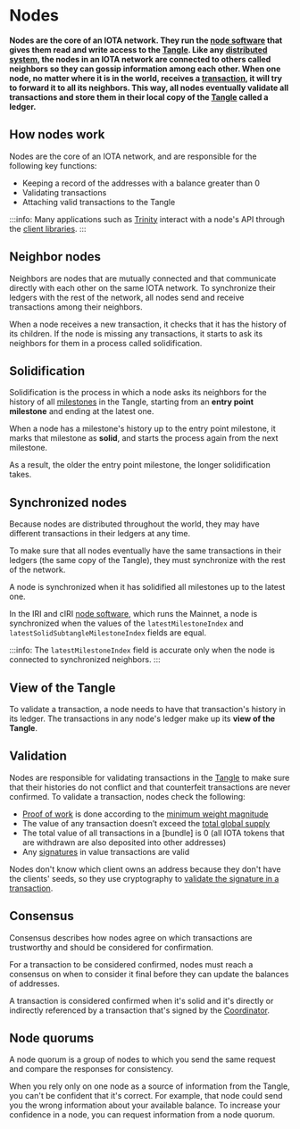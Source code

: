# Nodes

**Nodes are the core of an IOTA network. They run the [node software](root://node-software/0.1/introduction/overview.md) that gives them read and write access to the [Tangle](../basics/the-tangle.md). Like any [distributed system](https://en.wikipedia.org/wiki/Distributed_computing), the nodes in an IOTA network are connected to others called neighbors so they can gossip information among each other. When one node, no matter where it is in the world, receives a [transaction](../basics/transactions.md), it will try to forward it to all its neighbors. This way, all nodes eventually validate all transactions and store them in their local copy of the [Tangle](../basics/the-tangle.md) called a ledger.**

## How nodes work

Nodes are the core of an IOTA network, and are responsible for the following key functions:

- Keeping a record of the addresses with a balance greater than 0
- Validating transactions
- Attaching valid transactions to the Tangle

:::info:
Many applications such as [Trinity](root://wallets/0.1/trinity/introduction/overview.md) interact with a node's API through the [client libraries](root://client-libraries/0.1/introduction/overview.md).
:::

## Neighbor nodes

Neighbors are nodes that are mutually connected and that communicate directly with each other on the same IOTA network. To synchronize their ledgers with the rest of the network, all nodes send and receive transactions among their neighbors.

When a node receives a new transaction, it checks that it has the history of its children. If the node is missing any transactions, it starts to ask its neighbors for them in a process called solidification.

## Solidification

Solidification is the process in which a node asks its neighbors for the history of all [milestones](../basics/the-coordinator.md#milestones) in the Tangle, starting from an **entry point milestone** and ending at the latest one.

When a node has a milestone's history up to the entry point milestone, it marks that milestone as **solid**, and starts the process again from the next milestone.

As a result, the older the entry point milestone, the longer solidification takes.

## Synchronized nodes

Because nodes are distributed throughout the world, they may have different transactions in their ledgers at any time.

To make sure that all nodes eventually have the same transactions in their ledgers (the same copy of the Tangle), they must synchronize with the rest of the network.

A node is synchronized when it has solidified all milestones up to the latest one.

In the IRI and cIRI [node software](root://node-software/0.1/introduction/overview.md), which runs the Mainnet, a node is synchronized when the values of the  `latestMilestoneIndex` and `latestSolidSubtangleMilestoneIndex` fields are equal.

:::info:
The `latestMilestoneIndex` field is accurate only when the node is connected to synchronized neighbors.
:::

## View of the Tangle

To validate a transaction, a node needs to have that transaction's history in its ledger. The transactions in any node's ledger make up its **view of the Tangle**.

## Validation

Nodes are responsible for validating transactions in the [Tangle](../basics/the-tangle.md) to make sure that their histories do not conflict and that counterfeit transactions are never confirmed. To validate a transaction, nodes check the following:

- [Proof of work](../basics/proof-of-work.md) is done according to the [minimum weight magnitude](../basics/minimum-weight-magnitude.md)
- The value of any transaction doesn’t exceed the [total global supply](../basics/token.md)
- The total value of all transactions in a [bundle] is 0 (all IOTA tokens that are withdrawn are also deposited into other addresses)
- Any [signatures](../basics/signatures.md) in value transactions are valid

Nodes don't know which client owns an address because they don't have the clients' seeds, so they use cryptography to [validate the signature in a transaction](../basics/signatures.md#how-nodes-validate-signatures).

## Consensus

Consensus describes how nodes agree on which transactions are trustworthy and should be considered for confirmation.

For a transaction to be considered confirmed, nodes must reach a consensus on when to consider it final before they can update the balances of addresses.

A transaction is considered confirmed when it's solid and it's directly or indirectly referenced by a transaction that's signed by the [Coordinator](../basics/the-coordinator.md).

## Node quorums

A node quorum is a group of nodes to which you send the same request and compare the responses for consistency.

When you rely only on one node as a source of information from the Tangle, you can't be confident that it's correct. For example, that node could send you the wrong information about your available balance. To increase your confidence in a node, you can request information from a node quorum.
